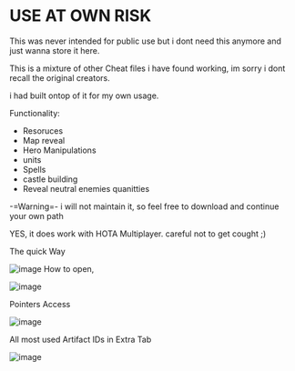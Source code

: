 # USE AT OWN RISK

This was never intended for public use but i dont need this anymore and just wanna store it here.

This is a mixture of other Cheat files i have found working,
im sorry i dont recall the original creators.

i had built ontop of it for my own usage.

Functionality:
- Resoruces
- Map reveal
- Hero Manipulations
- units
- Spells
- castle building
- Reveal neutral enemies quanitties

-=Warning=-
i will not maintain it, so feel free to download and continue your own path

YES, it does work with HOTA Multiplayer.
careful not to get cought ;)

The quick Way

![image](https://github.com/Mr-ExDevs/Heroes3---Hota1.72/assets/66460088/f3be3b56-9da0-4441-b9a7-160f879cd600)
How to open,

![image](https://github.com/Mr-ExDevs/Heroes3---Hota1.72/assets/66460088/c62a6c65-26fe-495d-be56-b43608186767)

Pointers Access

![image](https://github.com/Mr-ExDevs/Heroes3---Hota1.72/assets/66460088/3e7defb3-e48f-4a2c-8b50-612e5094ef35)


All most used Artifact IDs in Extra Tab

![image](https://github.com/Mr-ExDevs/Heroes3---Hota1.72/assets/66460088/16f5f77f-d42b-4c4e-883d-3e89de1f4af8)
